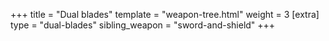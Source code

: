 +++
title = "Dual blades"
template = "weapon-tree.html"
weight = 3
[extra]
type = "dual-blades"
sibling_weapon = "sword-and-shield"
+++

